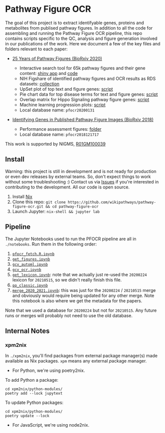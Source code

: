 # Pathway Figure OCR

The goal of this project is to extract identifyable genes, proteins and metabolites from publised pathway figures. In addition to all the code for assembling and running the Pathway Figure OCR pipeline, this repo contains scripts specific to the QC, analysis and figure generation involved in our publications of the work. Here we document a few of the key files and folders relevant to each paper:

- [25 Years of Pathway Figures (BioRxiv 2020)](https://www.biorxiv.org/content/10.1101/2020.05.29.124503v1)

  - Interactive search tool for 65k pathway figures and their gene content: [shiny app](https://gladstone-bioinformatics.shinyapps.io/shiny-25years) and [code](shiny-25years)
  - NIH Figshare of identified pathway figures and OCR results as RDS datasets: [collection](https://doi.org/10.35092/yhjc.c.5005697)
  - UpSet plot of top text and figure genes: [script](pfocr_qc.R#L681)
  - Pie chart data for top disease terms for text and figure genes: [script](pfocr-gmt-enrich.R#L329)
  - Overlap matrix for Hippo Signaling pathway figure genes: [script](matrix-visualization.R)
  - Machine learning progression plots: [script](pfocr_qc.R#L154)
  - Local database name: `pfocr20200131`

- [Identifying Genes in Published Pathway Figure Images (BioRxiv 2018)](https://www.biorxiv.org/content/10.1101/379446v1)
  - Performance assessment figures: [folder](performance)
  - Local database name: `pfocr2018121717`

This work is supported by NIGMS, [R01GM100039](https://app.dimensions.ai/details/grant/grant.2521530)

## Install

Warning: this project is still in development and is not ready for production or even dev releases by external teams. So, don't expect things to work without some troubleshooting :)
Contact us via [Issues](https://github.com/wikipathways/pathway-figure-ocr/issues) if you're interested in contributing to the development. All our code is open source.

1. Install [Nix](https://nixos.org/nixos/nix-pills/install-on-your-running-system.html#idm140737316672400)
2. Clone this repo: `git clone https://github.com/wikipathways/pathway-figure-ocr.git && cd pathway-figure-ocr`
3. Launch Jupyter: `nix-shell && jupyter lab`

## Pipeline

The Jupyter Notebooks used to run the PFOCR pipeline are all in `./notebooks`. Run them in the following order:

1. [`pfocr_fetch.R.ipynb`](https://github.com/wikipathways/pathway-figure-ocr/blob/master/notebooks/pfocr_fetch.R.ipynb)
2. [`get_figures.ipynb`](https://github.com/wikipathways/pathway-figure-ocr/blob/master/notebooks/get_figures.ipynb)
3. [`gcv_automl.ipynb`](https://github.com/wikipathways/pathway-figure-ocr/blob/master/notebooks/gcv_automl.ipynb)
4. [`gcv_ocr.ipynb`](https://github.com/wikipathways/pathway-figure-ocr/blob/master/notebooks/gcv_ocr.ipynb)
5. [`get_lexicon.ipynb`](https://github.com/wikipathways/pathway-figure-ocr/blob/master/notebooks/get_lexicon.ipynb): note that we actually just re-used the `20200224` lexicon for `20210515`, so we didn't really finish this file.
6. [`pp_classic.ipynb`](https://github.com/wikipathways/pathway-figure-ocr/blob/master/notebooks/pp_classic.ipynb)
7. [`merge_2020_2021.ipynb`](https://github.com/wikipathways/pathway-figure-ocr/blob/master/notebooks/merge_2020_2021.ipynb): this was just for the `20200224` / `20210515` merge and obviously would require being updated for any other merge. Note this notebook is also where we get the metadata for the papers.

Note that we used a database for `20200224` but not for `20210515`. Any future runs or merges will probably not need to use the old database.

## Internal Notes

### xpm2nix

In `./xpm2nix`, you'll find packages from external package manager(s) made available as Nix packages. `xpm` means any e*x*ternal *p*ackage *m*anager.

- For Python, we're using poetry2nix.

To add Python a package:

```
cd xpm2nix/python-modules/
poetry add --lock jupytext
```

To update Python packages:

```
cd xpm2nix/python-modules/
poetry update --lock
```

- For JavaScript, we're using node2nix.
